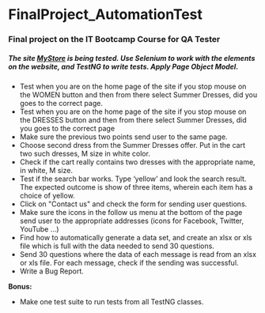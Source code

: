 <html>
<h1> FinalProject_AutomationTest</h1>
<h3>Final project on the IT Bootcamp Course for QA Tester</h3>
<body>
<h5>The site <a href="http://automationpractice.com/index.php">MyStore</a>  is being tested.
Use Selenium to work with the elements on the website, and TestNG to write tests. Apply Page Object Model.</h5>
<ul>
<li>Test when you are on the home page of the site if you stop mouse on the WOMEN button and then from there select Summer Dresses,
 did you goes to the correct page. </li>
 <li>Test when you are on the home page of the site if you stop mouse on the DRESSES button and then from there select Summer Dresses,
did you goes to the correct page</li>
<li>Make sure the previous two points send user to the same page.</li>
<li>Choose second dress from the Summer Dresses offer. Put in the cart two such dresses, M size in white color.</li>
<li>Check if the cart really contains two dresses with the appropriate name, in white, M size.</li>
<li>Test if the search bar works. Type ‘yellow’ and look the search result.
 The expected outcome is show of three items, wherein each item has a choice of yellow.</li>
 <li>Click on "Contact us" and check the form for sending user questions.</li>
<li>Make sure the icons in the follow us menu at the bottom of the page send user to the appropriate addresses
 (icons for Facebook, Twitter, YouTube ...)</li>
 <li>Find how to automatically generate a data set,
 and create an xlsx or xls file which is full with the data needed to send 30 questions.</li>
 <li>Send 30 questions where the data of each message is read from an xlsx or xls file.
 For each message, check if the sending was successful.</li>
 <li>Write a Bug Report.</li>
 </ul>
<p><b>Bonus:</b></p>
<ul>
<li>Make one test suite to run tests from all TestNG classes.</li>
</ul>
</body>
</html>
